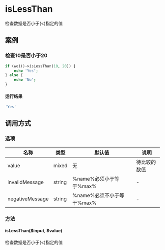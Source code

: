 isLessThan
==========

检查数据是否小于(<)指定的值

案例
----

### 检查10是否小于20

```php
if (wei()->isLessThan(10, 20)) {
    echo 'Yes';
} else {
    echo 'No';
}
```

#### 运行结果

```php
'Yes'
```

调用方式
--------

### 选项

名称              | 类型    | 默认值                             | 说明
------------------|---------|------------------------------------|------
value             | mixed   | 无                                 | 待比较的数值
invalidMessage    | string  | %name%必须小于等于%max%            | -
negativeMessage   | string  | %name%必须不小于等于%max%          | -

### 方法

#### isLessThan($input, $value)
检查数据是否小于(<)指定的值
